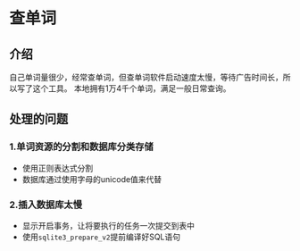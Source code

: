 # 查单词


## 介绍

自己单词量很少，经常查单词，但查单词软件启动速度太慢，等待广告时间长，所以写了这个工具。
本地拥有1万4千个单词，满足一般日常查询。

## 处理的问题

### 1.单词资源的分割和数据库分类存储

- 使用正则表达式分割
- 数据库通过使用字母的unicode值来代替

### 2.插入数据库太慢

- 显示开启事务，让将要执行的任务一次提交到表中
- 使用`sqlite3_prepare_v2`提前编译好SQL语句
